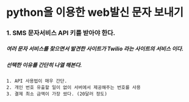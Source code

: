 # python을 이용한 web발신 문자 보내기

### 1. SMS 문자서비스 API 키를 받아야 한다.

##### 여러 문자 서비스를 찾으면서 발견한 사이트가 Twilio 라는 사이트의 서비스 이다.

##### 선택한 이유를 간단히 나열 해본다.
```
1. API 사용법이 매우 간단.
2. 개인 번호 유출할 일이 없이 서버에서 제공해주는 번호를 사용
3. 결제 최소 금액이 가장 쌌다. (20달러 정도)
```


